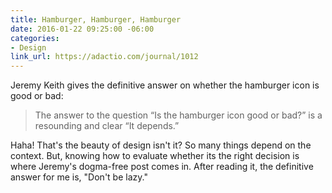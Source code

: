 ```yaml
---
title: Hamburger, Hamburger, Hamburger
date: 2016-01-22 09:25:00 -06:00
categories:
- Design
link_url: https://adactio.com/journal/1012
---
```


Jeremy Keith gives the definitive answer on whether the hamburger icon is good or bad:

> The answer to the question “Is the hamburger icon good or bad?” is a resounding and clear “It depends.”

Haha! That's the beauty of design isn't it? So many things depend on the context. But, knowing how to evaluate whether its the right decision is where Jeremy's dogma-free post comes in. After reading it, the definitive answer for me is, "Don't be lazy."
